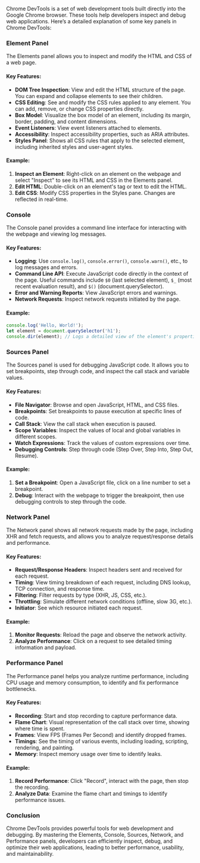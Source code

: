 Chrome DevTools is a set of web development tools built directly into the Google Chrome browser. These tools help developers inspect and debug web applications. Here’s a detailed explanation of some key panels in Chrome DevTools:

### Element Panel

The Elements panel allows you to inspect and modify the HTML and CSS of a web page. 

#### Key Features:
- **DOM Tree Inspection**: View and edit the HTML structure of the page. You can expand and collapse elements to see their children.
- **CSS Editing**: See and modify the CSS rules applied to any element. You can add, remove, or change CSS properties directly.
- **Box Model**: Visualize the box model of an element, including its margin, border, padding, and content dimensions.
- **Event Listeners**: View event listeners attached to elements.
- **Accessibility**: Inspect accessibility properties, such as ARIA attributes.
- **Styles Panel**: Shows all CSS rules that apply to the selected element, including inherited styles and user-agent styles.

#### Example:

1. **Inspect an Element**: Right-click on an element on the webpage and select "Inspect" to see its HTML and CSS in the Elements panel.
2. **Edit HTML**: Double-click on an element's tag or text to edit the HTML.
3. **Edit CSS**: Modify CSS properties in the Styles pane. Changes are reflected in real-time.

### Console

The Console panel provides a command line interface for interacting with the webpage and viewing log messages.

#### Key Features:
- **Logging**: Use `console.log()`, `console.error()`, `console.warn()`, etc., to log messages and errors.
- **Command Line API**: Execute JavaScript code directly in the context of the page. Useful commands include `$0` (last selected element), `$_` (most recent evaluation result), and `$()` (document.querySelector).
- **Error and Warning Reports**: View JavaScript errors and warnings.
- **Network Requests**: Inspect network requests initiated by the page.

#### Example:

```javascript
console.log('Hello, World!');
let element = document.querySelector('h1');
console.dir(element); // Logs a detailed view of the element's properties
```

### Sources Panel

The Sources panel is used for debugging JavaScript code. It allows you to set breakpoints, step through code, and inspect the call stack and variable values.

#### Key Features:
- **File Navigator**: Browse and open JavaScript, HTML, and CSS files.
- **Breakpoints**: Set breakpoints to pause execution at specific lines of code.
- **Call Stack**: View the call stack when execution is paused.
- **Scope Variables**: Inspect the values of local and global variables in different scopes.
- **Watch Expressions**: Track the values of custom expressions over time.
- **Debugging Controls**: Step through code (Step Over, Step Into, Step Out, Resume).

#### Example:

1. **Set a Breakpoint**: Open a JavaScript file, click on a line number to set a breakpoint.
2. **Debug**: Interact with the webpage to trigger the breakpoint, then use debugging controls to step through the code.

### Network Panel

The Network panel shows all network requests made by the page, including XHR and fetch requests, and allows you to analyze request/response details and performance.

#### Key Features:
- **Request/Response Headers**: Inspect headers sent and received for each request.
- **Timing**: View timing breakdown of each request, including DNS lookup, TCP connection, and response time.
- **Filtering**: Filter requests by type (XHR, JS, CSS, etc.).
- **Throttling**: Simulate different network conditions (offline, slow 3G, etc.).
- **Initiator**: See which resource initiated each request.

#### Example:

1. **Monitor Requests**: Reload the page and observe the network activity.
2. **Analyze Performance**: Click on a request to see detailed timing information and payload.

### Performance Panel

The Performance panel helps you analyze runtime performance, including CPU usage and memory consumption, to identify and fix performance bottlenecks.

#### Key Features:
- **Recording**: Start and stop recording to capture performance data.
- **Flame Chart**: Visual representation of the call stack over time, showing where time is spent.
- **Frames**: View FPS (Frames Per Second) and identify dropped frames.
- **Timings**: See the timing of various events, including loading, scripting, rendering, and painting.
- **Memory**: Inspect memory usage over time to identify leaks.

#### Example:

1. **Record Performance**: Click "Record", interact with the page, then stop the recording.
2. **Analyze Data**: Examine the flame chart and timings to identify performance issues.

### Conclusion

Chrome DevTools provides powerful tools for web development and debugging. By mastering the Elements, Console, Sources, Network, and Performance panels, developers can efficiently inspect, debug, and optimize their web applications, leading to better performance, usability, and maintainability. 